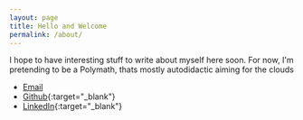 ```yaml
---
layout: page
title: Hello and Welcome
permalink: /about/
---
```

I hope to have interesting stuff to write about myself here soon.
For now, I'm pretending to be a Polymath, thats mostly autodidactic aiming for the clouds

- [Email](mailto:2019devacct@gmail.com)
- [Github](https://github.com/oneeyedsunday){:target="_blank"}
- [LinkedIn](https://www.linkedin.com/in/idiakose-osemudiame-sunday-421814130/){:target="_blank"}